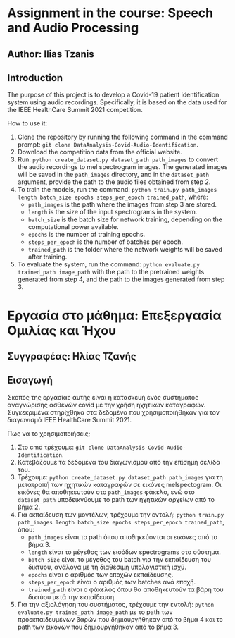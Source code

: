# Assignment in the course: Speech and Audio Processing
## Author: Ilias Tzanis

## Introduction
The purpose of this project is to develop a Covid-19 patient identification system using audio recordings. Specifically, it is based on the data used for the IEEE HealthCare Summit 2021 competition.

How to use it:
1. Clone the repository by running the following command in the command prompt: `git clone DataAnalysis-Covid-Audio-Identification`.
2. Download the competition data from the official website.
3. Run: `python create_dataset.py dataset_path path_images` to convert the audio recordings to mel spectrogram images. The generated images will be saved in the `path_images` directory, and in the `dataset_path` argument, provide the path to the audio files obtained from step 2.
4. To train the models, run the command: `python train.py path_images length batch_size epochs steps_per_epoch trained_path`, where:
   - `path_images` is the path where the images from step 3 are stored.
   - `length` is the size of the input spectrograms in the system.
   - `batch_size` is the batch size for network training, depending on the computational power available.
   - `epochs` is the number of training epochs.
   - `steps_per_epoch` is the number of batches per epoch.
   - `trained_path` is the folder where the network weights will be saved after training.
5. To evaluate the system, run the command: `python evaluate.py trained_path image_path` with the path to the pretrained weights generated from step 4, and the path to the images generated from step 3.

# Εργασία στο μάθημα: Επεξεργασία Ομιλίας και Ήχου
## Συγγραφέας: Ηλίας Τζανής

## Εισαγωγή 
Σκοπός της εργασίας αυτής είναι η κατασκευή ενός συστήματος αναγνώρισης ασθενών covid με την χρήση ηχητικών καταγραφών. Συγκεκριμένα στηρίχθηκα στα δεδομένα που χρησιμοποιήθηκαν για τον διαγωνισμό ΙΕΕΕ HealthCare Summit 2021. 

Πως να το χρησιμοποιήσεις;
1. Στο cmd τρέχουμε: `git clone DataAnalysis-Covid-Audio-Identification`.
2. Κατεβάζουμε τα δεδομένα του διαγωνισμού από την επίσημη σελίδα του.
3. Τρέχουμε: `python create_dataset.py dataset_path path_images` για τη μετατροπή των ηχητικών καταγραφών σε εικόνες melspectogram. Οι εικόνες θα αποθηκευτούν στο `path_images` φάκελο, ενώ στο `dataset_path` υποδεικνύουμε το path των ηχητικών αρχείων από το βήμα 2.
4. Για εκπαίδευση των μοντέλων, τρέχουμε την εντολή: `python train.py path_images length batch_size epochs steps_per_epoch trained_path`, όπου:
   - `path_images` είναι το path όπου αποθηκεύονται οι εικόνες από το βήμα 3.
   - `length` είναι το μέγεθος των εισόδων spectrograms στο σύστημα.
   - `batch_size` είναι το μέγεθος του batch για την εκπαίδευση του δικτύου, ανάλογα με τη διαθέσιμη υπολογιστική ισχύ.
   - `epochs` είναι ο αριθμός των εποχών εκπαίδευσης.
   - `steps_per_epoch` είναι ο αριθμός των batches ανά εποχή.
   - `trained_path` είναι ο φάκελος όπου θα αποθηκευτούν τα βάρη του δικτύου μετά την εκπαίδευση.
5. Για την αξιολόγηση του συστήματος, τρέχουμε την εντολή: `python evaluate.py trained_path image_path` με το path των προεκπαιδευμένων βαρών που δημιουργήθηκαν από το βήμα 4 και το path των εικόνων που δημιουργήθηκαν από το βήμα 3.
